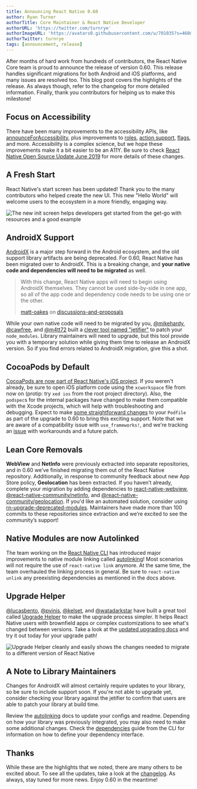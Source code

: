 ```yaml
---
title: Announcing React Native 0.60
author: Ryan Turner
authorTitle: Core Maintainer & React Native Developer
authorURL: 'https://twitter.com/turnrye'
authorImageURL: 'https://avatars0.githubusercontent.com/u/701035?s=460&v=4'
authorTwitter: turnrye
tags: [announcement, release]
---
```


After months of hard work from hundreds of contributors, the React Native Core team is proud to announce the release of version 0.60. This release handles significant migrations for both Android and iOS platforms, and many issues are resolved too. This blog post covers the highlights of the release. As always though, refer to the changelog for more detailed information. Finally, thank you contributors for helping us to make this milestone!

## Focus on Accessibility

There have been many improvements to the accessibility APIs, like [announceForAccessibility](https://github.com/facebook/react-native/commit/cfe0032), plus improvements to [roles](https://github.com/facebook/react-native/commit/1aeac1c), [action support](https://github.com/facebook/react-native/commit/14b4668), [flags](https://github.com/facebook/react-native/commit/0090ab3), and more. Accessibility is a complex science, but we hope these improvements make it a bit easier to be an A11Y. Be sure to check [React Native Open Source Update June 2019](/blog/2019/06/12/react-native-open-source-update#meaningful-community-contributions) for more details of these changes.

## A Fresh Start

React Native's start screen has been updated! Thank you to the many contributors who helped create the new UI. This new "Hello World" will welcome users to the ecosystem in a more friendly, engaging way.

![The new init screen helps developers get started from the get-go with resources and a good example](/blog/assets/0.60-new-init-screen.png)

## AndroidX Support

[AndroidX](https://developer.android.com/jetpack/androidx) is a major step forward in the Android ecosystem, and the old support library artifacts are being deprecated. For 0.60, React Native has been migrated over to AndroidX. This is a breaking change, and **your native code and dependencies will need to be migrated** as well.

> With this change, React Native apps will need to begin using AndroidX themselves. They cannot be used side-by-side in one app, so all of the app code and dependency code needs to be using one or the other.
>
> [matt-oakes](https://github.com/matt-oakes) on [discussions-and-proposals](https://github.com/react-native-community/discussions-and-proposals/issues/129)

While your own native code will need to be migrated by you, [@mikehardy](https://github.com/mikehardy), [@cawfree](https://github.com/cawfree), and [@m4tt72](https://github.com/m4tt72) built a [clever tool named "jetifier"](https://github.com/mikehardy/jetifier) to patch your `node_modules`. Library maintainers will need to upgrade, but this tool provide you with a temporary solution while giving them time to release an AndroidX version. So if you find errors related to AndroidX migration, give this a shot.

## CocoaPods by Default

[CocoaPods are now part of React Native's iOS project](https://github.com/react-native-community/discussions-and-proposals/blob/master/proposals/0004-cocoapods-support-improvements.md). If you weren't already, be sure to open iOS platform code using the `xcworkspace` file from now on (protip: try `xed ios` from the root project directory). Also, the `podspec`s for the internal packages have changed to make them compatible with the Xcode projects, which will help with troubleshooting and debugging. Expect to make [some straightforward changes](https://github.com/facebook/react-native/commit/2321b3f) to your `Podfile` as part of the upgrade to 0.60 to bring this exciting support. Note that we are aware of a compatibility issue with `use_frameworks!`, and we're tracking an [issue](https://github.com/facebook/react-native/issues/25349) with workarounds and a future patch.

## Lean Core Removals

**WebView** and **NetInfo** were previously extracted into separate repositories, and in 0.60 we’ve finished migrating them out of the React Native repository. Additionally, in response to community feedback about new App Store policy, **Geolocation** has been extracted. If you haven’t already, complete your migration by adding dependencies to [react-native-webview](https://github.com/react-native-community/react-native-webview), [@react-native-community/netinfo](https://github.com/react-native-community/react-native-netinfo), and [@react-native-community/geolocation](https://github.com/react-native-community/react-native-geolocation). If you'd like an automated solution, consider using [rn-upgrade-deprecated-modules](https://github.com/lucasbento/rn-update-deprecated-modules). Maintainers have made more than 100 commits to these repositories since extraction and we’re excited to see the community’s support!

## Native Modules are now Autolinked

The team working on the [React Native CLI](https://github.com/react-native-community/cli) has introduced major improvements to native module linking called [autolinking](https://github.com/react-native-community/cli/blob/master/docs/autolinking.md)! Most scenarios will not require the use of `react-native link` anymore. At the same time, the team overhauled the linking process in general. Be sure to `react-native unlink` any preexisting dependencies as mentioned in the docs above.

## Upgrade Helper

[@lucasbento](https://github.com/lucasbento), [@pvinis](https://github.com/pvinis), [@kelset](https://github.com/kelset), and [@watadarkstar](https://github.com/watadarkstar) have built a great tool called [Upgrade Helper](https://react-native-community.github.io/upgrade-helper/) to make the upgrade process simpler. It helps React Native users with brownfield apps or complex customizations to see what's changed between versions. Take a look at the [updated upgrading docs](/docs/upgrading) and try it out today for your upgrade path!

![Upgrade Helper cleanly and easily shows the changes needed to migrate to a different version of React Native](/blog/assets/0.60-upgrade-helper.png)

## A Note to Library Maintainers

Changes for AndroidX will almost certainly require updates to your library, so be sure to include support soon. If you're not able to upgrade yet, consider checking your library against the jetifier to confirm that users are able to patch your library at build time.

Review the [autolinking](https://github.com/react-native-community/cli/blob/master/docs/autolinking.md) docs to update your configs and readme. Depending on how your library was previously integrated, you may also need to make some additional changes. Check the [dependencies](https://github.com/react-native-community/cli/blob/master/docs/dependencies.md) guide from the CLI for information on how to define your dependency interface.

## Thanks

While these are the highlights that we noted, there are many others to be excited about. To see all the updates, take a look at the [changelog](https://github.com/react-native-community/react-native-releases/blob/master/CHANGELOG.md). As always, stay tuned for more news. Enjoy 0.60 in the meantime!